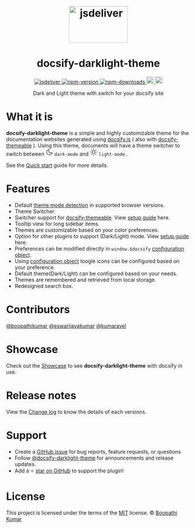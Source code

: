 <h1 align="center">
    <img src="https://cdn.jsdelivr.net/npm/docsify-darklight-theme@latest/icons/docsify-darklight-theme-logo.png" style="width: 160px;height: 100px;" alt="jsdeliver"> 
</h1>
<h1 align="center"> docsify-darklight-theme </h1>

<p align="center">
    <a href="https://www.jsdelivr.com/package/npm/docsify-darklight-theme">
        <img src="https://data.jsdelivr.com/v1/package/npm/docsify-darklight-theme/badge?style=rounded" alt="jsdeliver">
    </a>
    <a href="https://badge.fury.io/js/docsify-darklight-theme">
        <img src="https://badge.fury.io/js/docsify-darklight-theme.svg" alt="npm-version">
    </a>
    <a href="https://badge.fury.io/js/docsify-darklight-theme">
        <img src="https://img.shields.io/badge/dynamic/json?url=https://api.npmjs.org/downloads/point/2020-01-01:2050-01-01/docsify-darklight-theme&label=npm%20downloads&query=$.downloads&color=informational" alt="npm-downloads">
    </a>
    <a href="https://badge.fury.io/gh/boopathikumar018%2Fdocsify-darklight-theme">
        <img src="https://badge.fury.io/gh/boopathikumar018%2Fdocsify-darklight-theme.svg" alt="GitHub version" height="20">
    </a>
    <a href="https://opensource.org/licenses/MIT">
        <img src="https://img.shields.io/badge/License-MIT-yellow.svg" alt="licenses" height="20">
    </a>
</p>



<p align="center"> Dark and Light theme with switch for your docsify site</p>

# What it is

**docsify-darklight-theme**  is a simple and highly customizable theme for the documentation websites generated using [docsify.js](https://docsify.js.org/) ( also with [docsify-themeable](https://jhildenbiddle.github.io/docsify-themeable/#/) ). Using this theme, documents will have a theme switcher to switch between <svg xmlns="http://www.w3.org/2000/svg" width="20" height="20" viewBox="0 0 24 24" fill="#ffffff" stroke="#34495e" stroke-width="2" stroke-linecap="round" stroke-linejoin="round" class="feather feather-moon"><path d="M21 12.79A9 9 0 1 1 11.21 3 7 7 0 0 0 21 12.79z"></path></svg> `dark-mode` and <svg xmlns="http://www.w3.org/2000/svg" width="20" height="20" viewBox="0 0 24 24" fill="#ffffff" stroke="#34495e" stroke-width="2" stroke-linecap="round" stroke-linejoin="round" class="feather feather-sun"><circle cx="12" cy="12" r="5"></circle><line x1="12" y1="1" x2="12" y2="3"></line><line x1="12" y1="21" x2="12" y2="23"></line><line x1="4.22" y1="4.22" x2="5.64" y2="5.64"></line><line x1="18.36" y1="18.36" x2="19.78" y2="19.78"></line><line x1="1" y1="12" x2="3" y2="12"></line><line x1="21" y1="12" x2="23" y2="12"></line><line x1="4.22" y1="19.78" x2="5.64" y2="18.36"></line><line x1="18.36" y1="5.64" x2="19.78" y2="4.22"></line></svg> `light-mode` .

See the [Quick start](installation.md) guide for more details.

# Features

- Default [theme mode detection](configuration.md#default-browser-theme-detection) in supported browser versions.
- Theme Switcher.
- Switcher support for [docsify-themeable](https://jhildenbiddle.github.io/docsify-themeable/#/). View [setup guide](docsifyThemeable.md) here.
- Tooltip view for long sidebar items.
- Themes are customizable based on your color preferences.
- Option for other plugins to support (Dark/Light) mode. View [setup guide](themeSupport.md) here.
- Preferences can be modified directly in `window.$docsify` [configuration object](configuration.md).
- Using [configuration object](configuration.md) toogle icons can be configured based on your preference.
- Default theme(Dark/Light) can be configured based on your needs.
- Themes are remembered and retrieved from local storage.
- Redesigned search box.

# Contributors

[@boopathikumar](//boopathikumar.me) [@eswarijayakumar](https://github.com/eswarijayakumar) [@kumaravel](//kumaravel.me)

# Showcase

Check out the [Showcase](showcase.md) to see **docsify-darklight-theme** with docsify in use.

# Release notes

View the [Change log](changelog.md) to know the details of each versions.

# Support

- Create a [GitHub issue](https://github.com/boopathikumar018/docsify-darklight-theme/issues) for bug reports, feature requests, or questions
- Follow [@docsify-darklight-theme](https://twitter.com/docsifyDrkLtThm) for announcements and release updates.
- Add a ⭐️ [star on GitHub](https://github.com/boopathikumar018/docsify-darklight-theme) to support the plugin!

# License

This project is licensed under the terms of the [MIT](https://github.com/boopathikumar018/docsify-darklight-theme/blob/master/LICENSE) license.
 © [Boopathi Kumar](https://boopathikumar.me)
